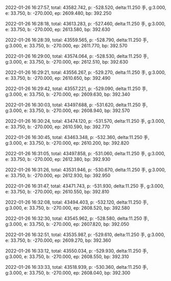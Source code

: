 2022-01-26 16:27:57, total: 43582.742, p: -528.520, delta:11.250 手, g:3.000, e: 33.750, b: -270.000, ep: 2609.480, bp: 392.250

2022-01-26 16:28:18, total: 43613.283, p: -527.460, delta:11.250 手, g:3.000, e: 33.750, b: -270.000, ep: 2613.580, bp: 392.630

2022-01-26 16:28:39, total: 43559.565, p: -528.790, delta:11.250 手, g:3.000, e: 33.750, b: -270.000, ep: 2611.770, bp: 392.570

2022-01-26 16:29:00, total: 43574.064, p: -528.530, delta:11.250 手, g:3.000, e: 33.750, b: -270.000, ep: 2612.510, bp: 392.630

2022-01-26 16:29:21, total: 43556.267, p: -529.270, delta:11.250 手, g:3.000, e: 33.750, b: -270.000, ep: 2610.650, bp: 392.490

2022-01-26 16:29:42, total: 43557.221, p: -529.090, delta:11.250 手, g:3.000, e: 33.750, b: -270.000, ep: 2609.630, bp: 392.340

2022-01-26 16:30:03, total: 43497.688, p: -531.620, delta:11.250 手, g:3.000, e: 33.750, b: -270.000, ep: 2608.940, bp: 392.570

2022-01-26 16:30:24, total: 43474.120, p: -531.570, delta:11.250 手, g:3.000, e: 33.750, b: -270.000, ep: 2610.590, bp: 392.770

2022-01-26 16:30:45, total: 43463.348, p: -532.360, delta:11.250 手, g:3.000, e: 33.750, b: -270.000, ep: 2610.200, bp: 392.820

2022-01-26 16:31:05, total: 43497.858, p: -531.060, delta:11.250 手, g:3.000, e: 33.750, b: -270.000, ep: 2612.380, bp: 392.930

2022-01-26 16:31:26, total: 43531.946, p: -530.670, delta:11.250 手, g:3.000, e: 33.750, b: -270.000, ep: 2612.930, bp: 392.950

2022-01-26 16:31:47, total: 43471.743, p: -531.930, delta:11.250 手, g:3.000, e: 33.750, b: -270.000, ep: 2610.550, bp: 392.810

2022-01-26 16:32:08, total: 43494.403, p: -532.120, delta:11.250 手, g:3.000, e: 33.750, b: -270.000, ep: 2608.520, bp: 392.580

2022-01-26 16:32:30, total: 43545.962, p: -528.580, delta:11.250 手, g:3.000, e: 33.750, b: -270.000, ep: 2607.820, bp: 392.050

2022-01-26 16:32:51, total: 43535.987, p: -529.610, delta:11.250 手, g:3.000, e: 33.750, b: -270.000, ep: 2609.270, bp: 392.360

2022-01-26 16:33:12, total: 43550.034, p: -529.930, delta:11.250 手, g:3.000, e: 33.750, b: -270.000, ep: 2608.550, bp: 392.310

2022-01-26 16:33:33, total: 43518.939, p: -530.360, delta:11.250 手, g:3.000, e: 33.750, b: -270.000, ep: 2608.040, bp: 392.300